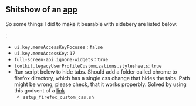 ## Shitshow of an [app](firefox.com)

So some things I did to make it bearable with sidebery are listed below.

:
- `ui.key.menuAccessKeyFocuses` : `false`
- `ui.key.menuAccessKey`: `17`
- `full-screen-api.ignore-widgets` : `true`
- `toolkit.legacyUserProfileCustomizations.stylesheets`: `true`
- Run script below to hide tabs. Should add a folder called chrome to firefox directory, which has a single css change that hides the tabs. Path might be wrong, please check, that it works properbly. Solved by using this godsent of a [link](https://github.com/mbnuqw/sidebery/wiki/Firefox-Styles-Snippets-\(via-userChrome.css\)#completely-hide-tabs-strip)
    - `setup_firefox_custom_css.sh`


